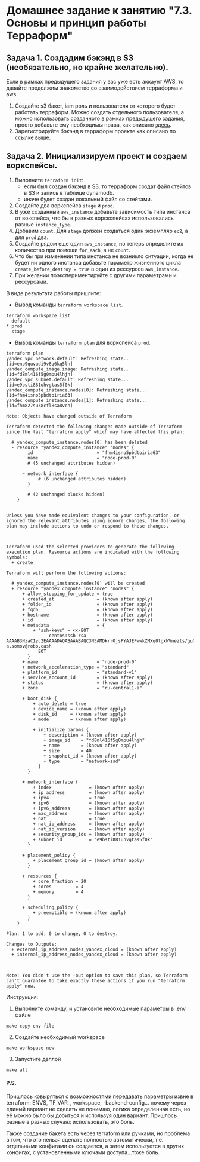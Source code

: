 # Домашнее задание к занятию "7.3. Основы и принцип работы Терраформ"

## Задача 1. Создадим бэкэнд в S3 (необязательно, но крайне желательно).

Если в рамках предыдущего задания у вас уже есть аккаунт AWS, то давайте продолжим знакомство со взаимодействием
терраформа и aws. 

1. Создайте s3 бакет, iam роль и пользователя от которого будет работать терраформ. Можно создать отдельного пользователя,
а можно использовать созданного в рамках предыдущего задания, просто добавьте ему необходимы права, как описано 
[здесь](https://www.terraform.io/docs/backends/types/s3.html).
1. Зарегистрируйте бэкэнд в терраформ проекте как описано по ссылке выше. 


## Задача 2. Инициализируем проект и создаем воркспейсы. 

1. Выполните `terraform init`:
    * если был создан бэкэнд в S3, то терраформ создат файл стейтов в S3 и запись в таблице 
dynamodb.
    * иначе будет создан локальный файл со стейтами.  
1. Создайте два воркспейса `stage` и `prod`.
1. В уже созданный `aws_instance` добавьте зависимость типа инстанса от вокспейса, что бы в разных ворскспейсах 
использовались разные `instance_type`.
1. Добавим `count`. Для `stage` должен создаться один экземпляр `ec2`, а для `prod` два. 
1. Создайте рядом еще один `aws_instance`, но теперь определите их количество при помощи `for_each`, а не `count`.
1. Что бы при изменении типа инстанса не возникло ситуации, когда не будет ни одного инстанса добавьте параметр
жизненного цикла `create_before_destroy = true` в один из рессурсов `aws_instance`.
1. При желании поэкспериментируйте с другими параметрами и рессурсами.

В виде результата работы пришлите:
* Вывод команды `terraform workspace list`.
```
terraform workspace list
  default
* prod
  stage
```
* Вывод команды `terraform plan` для воркспейса `prod`.  
```
terraform plan
yandex_vpc_network.default: Refreshing state... [id=enp9quvudi9v8q6kq5ln]
yandex_compute_image.image: Refreshing state... [id=fd8ml416f5g0mpu4lhjh]
yandex_vpc_subnet.default: Refreshing state... [id=e9bsti881uhvgtas5f0k]
yandex_compute_instance.nodes[0]: Refreshing state... [id=fhm4isno5pbdtoiria63]
yandex_compute_instance.nodes[1]: Refreshing state... [id=fhm827su38cfl8sa8vch]

Note: Objects have changed outside of Terraform

Terraform detected the following changes made outside of Terraform since the last "terraform apply" which may have affected this plan:

  # yandex_compute_instance.nodes[0] has been deleted
  - resource "yandex_compute_instance" "nodes" {
        id                        = "fhm4isno5pbdtoiria63"
        name                      = "node-prod-0"
        # (5 unchanged attributes hidden)

      ~ network_interface {
            # (6 unchanged attributes hidden)
        }

        # (2 unchanged blocks hidden)
    }


Unless you have made equivalent changes to your configuration, or ignored the relevant attributes using ignore_changes, the following plan may include actions to undo or respond to these changes.



Terraform used the selected providers to generate the following execution plan. Resource actions are indicated with the following symbols:
  + create

Terraform will perform the following actions:

  # yandex_compute_instance.nodes[0] will be created
  + resource "yandex_compute_instance" "nodes" {
      + allow_stopping_for_update = true
      + created_at                = (known after apply)
      + folder_id                 = (known after apply)
      + fqdn                      = (known after apply)
      + hostname                  = (known after apply)
      + id                        = (known after apply)
      + metadata                  = {
          + "ssh-keys" = <<-EOT
                centos:ssh-rsa AAAAB3NzaC1yc2EAAAADAQABAAABAQC3N5AMDkrrOjsPYAJEFwwkZMXq0tgxWVnezts/guCwzlp6BReB5qDMkoczt1nRHVtPlJc6lMcplzBLhen5xBUsueAlhtm6B/SZ1KnbKFEctdGY+kR9zGAYwgNxidxUZYlTEwUzKK4b9Mryjif1v+0W/9L7WnjKyAp7ySOWKfzRpxyHFZUAb/XnmXzO0BaScma6XJZS4ulCVf/dWY4hwtD1VxM8xjJV4OtkDqgLtjC/PwKA8kHccnPG2XzlyqWAuXHcTipaOi10QBAX0kqbvPppfzIpBCQt4c/f6fsyCTqIpOieo7uqIxBlGqgwTRcomd1Ct6zmg6iRzfupfgv5xklz a.somov@robo.cash
            EOT
        }
      + name                      = "node-prod-0"
      + network_acceleration_type = "standard"
      + platform_id               = "standard-v1"
      + service_account_id        = (known after apply)
      + status                    = (known after apply)
      + zone                      = "ru-central1-a"

      + boot_disk {
          + auto_delete = true
          + device_name = (known after apply)
          + disk_id     = (known after apply)
          + mode        = (known after apply)

          + initialize_params {
              + description = (known after apply)
              + image_id    = "fd8ml416f5g0mpu4lhjh"
              + name        = (known after apply)
              + size        = 40
              + snapshot_id = (known after apply)
              + type        = "network-ssd"
            }
        }

      + network_interface {
          + index              = (known after apply)
          + ip_address         = (known after apply)
          + ipv4               = true
          + ipv6               = (known after apply)
          + ipv6_address       = (known after apply)
          + mac_address        = (known after apply)
          + nat                = true
          + nat_ip_address     = (known after apply)
          + nat_ip_version     = (known after apply)
          + security_group_ids = (known after apply)
          + subnet_id          = "e9bsti881uhvgtas5f0k"
        }

      + placement_policy {
          + placement_group_id = (known after apply)
        }

      + resources {
          + core_fraction = 20
          + cores         = 4
          + memory        = 4
        }

      + scheduling_policy {
          + preemptible = (known after apply)
        }
    }

Plan: 1 to add, 0 to change, 0 to destroy.

Changes to Outputs:
  + external_ip_address_nodes_yandex_cloud = (known after apply)
  + internal_ip_address_nodes_yandex_cloud = (known after apply)



Note: You didn't use the -out option to save this plan, so Terraform can't guarantee to take exactly these actions if you run "terraform apply" now.
```

Инструкция:
1. Выполните команду, и установите необходимые параметры в .env файле
```
make copy-env-file
```
2. Создайте необходимый workspace
```
make workspace-new
```
3. Запустите деплой
```
make all
```

#### P.S. 

Пришлось ковыряться с возможностями передавать параметры извне в terraform: 
ENVS, TF_VAR_, workspace, -backend-config...
почему через единый вариант не сделать не понимаю, 
логика определенная есть, но её можно было бы добиться 
и используя один вариант. 
Пришлось разные в разных случаях использовать, это боль.

Также создание бакета есть через terraform или ручками, но проблема в том, 
что это нельзя сделать полностью автоматически, т.е. отдельными конфигами он создается, а затем используется в других конфигах, 
с установленными ключами доступа...тоже боль.